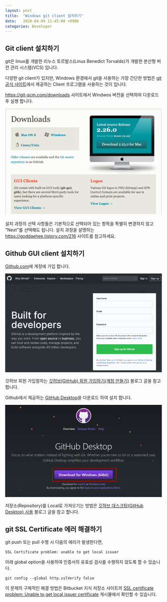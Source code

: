 ```yaml
---
layout: post
title:  "Windows git client 설치하기"
date:   2020-04-09 11:45:00 +0900
categories: Developer
---
```


## Git client 설치하기

git은 linux를 개발한 리누스 토르발스(Linus Benedict Torvalds)가 개발한 분산형 버전 관리 시스템(VCS) 입니다.

다양한 git client가 있지만, Windows 환경에서 git을 사용하는 가장 간단한 방법은 [git 공식 사이트](https://git-scm.com/)에서 제공하는
Client 프로그램을 사용하는 것이 입니다.

<https://git-scm.com/downloads> 사이트에서 Windwos 버전을 선택하여 다운로드 후 실행 합니다.

![git_download](/img/git-download.png)

설치 과정의 선택 사항들은 기본적으로 선택되어 있는 항목을 특별히 변경하지 않고 "Next"를 선택해도 됩니다.
설치 과정을 설명하는 <https://goddaehee.tistory.com/216> 사이트를 참고하세요.

## Github GUI client 설치하기

[Github.com](https://github.com)에 계정에 가입 합니다.

![github-sign-up](/img/github-sign-up.png)

깃허브 회원 가입절차는 [깃허브(GitHub) 회원 가입하기(계정 만들기)](https://goddaehee.tistory.com/218) 블로그 글을 참고 합니다.

Github에서 제공하는 [GitHub Desktop](https://desktop.github.com)을 다운로드 하여 설치 합니다.

![github-desktop](/img/github-desktop-download.png)

저장소(Repository)를 Local로 가져오기는 방법은 [깃허브 데스크탑(GitHub Desktop) 사용](https://github.com/cau-cmclab/sku-cmclab.github.io/wiki/깃허브-데스크탑(GitHub-Desktop)-사용#3-2-저장소repository-가져오기clone) 블로그 글을 참고 합니다.

## git SSL Certificate 에러 해결하기

git push 또는 pull 수행 시 다음의 에러가 발생한다면,

  ```
  SSL Certificate problem: unable to get local issuer
  ```

아래 global option을 사용하여 인증서의 유효성 검사를 수행하지 않도록 할 수 있습니다.

  ```
  git config --global http.sslVerify false
  ```

이 문제의 구체적인 해결 방법은 Bitbucket 지식 저장소 사이트의 [SSL certificate problem: Unable to get local issuer certificate](https://confluence.atlassian.com/bitbucketserverkb/ssl-certificate-problem-unable-to-get-local-issuer-certificate-816521128.html) 게시물에서 확인할 수 있습니다.
